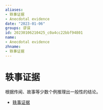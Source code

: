 ```yaml
---
aliases:
- 轶事证据
- Anecdotal evidence
date: "2023-01-06"
groups: 谬误
id: 20230106210425_c0a4cc22bbf94801
name:
- Anecdotal evidence
zhname:
- 轶事证据
---
```


# 轶事证据

根据传闻、故事等少数个例推理出一般性的结论。

* [轶事证据](https://zh.wikipedia.org/wiki/%E8%BB%BC%E4%BA%8B%E8%AD%89%E6%93%9A)
